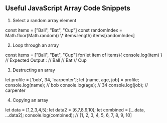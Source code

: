 ## Useful JavaScript Array Code Snippets

1. Select a random array element

<CodeSnippet language="javascript">
const items = ["Ball", "Bat", "Cup"]
const randomIndex = Math.floor(Math.random() \* items.length)
items[randomIndex]
</CodeSnippet>

2. Loop through an array

<CodeSnippet language="javascript">
const items = ["Ball", "Bat", "Cup"]
 for(let item of items){
    console.log(item)
 }
 // Expected Output : 
 // Ball
 // Bat
 // Cup
</CodeSnippet>

3. Destructing an array

<CodeSnippet language="javascript">
let profile = ['bob', 34, 'carpenter'];
let [name, age, job] = profile;
console.log(name);
// bob
console.log(age);
// 34
console.log(job);
// carpenter
</CodeSnippet>

4. Copying an array

<CodeSnippet language="javascript">
let data = [1,2,3,4,5];
let data2 = [6,7,8,9,10];
let combined = [...data, ...data2];
console.log(combined);
// [1, 2, 3, 4, 5, 6, 7, 8, 9, 10]

</CodeSnippet>
